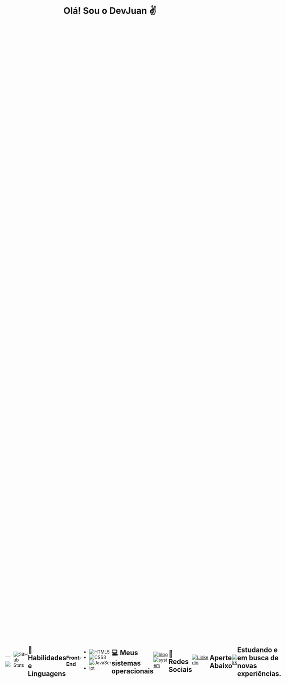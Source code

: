 # Olá! Sou o DevJuan ✌
<div style="display: flex; justify-content: center; align-items: center; height: 100vh;">
  <div style="margin-right: 10px;">
     
  
  
---

  <div>
    <img src="https://github-readme-stats.vercel.app/api/top-langs/?username=DevJuanzok4&layout=compact&langs_count=6&theme=tokyonight" />
  </div>
</div>


---

![GitHub Stats](https://github-readme-stats.vercel.app/api?username=DevJuanzok4&show_icons=true&theme=nightowl)

---

## 🔌 Habilidades e Linguagens
### Front-End
- ![HTML5](https://img.shields.io/badge/HTML5-E34F26?style=for-the-badge&logo=html5&logoColor=white)
- ![CSS3](https://img.shields.io/badge/CSS3-1572B6?style=for-the-badge&logo=css3&logoColor=white)
- ![JavaScript](https://img.shields.io/badge/JavaScript-F7DF1E?style=for-the-badge&logo=javascript&logoColor=black)
  
---
| Front-End                                      | Back-End                                          | Framework                                | Banco de dados                                  |
|-----------------------------------------------|---------------------------------------------------|------------------------------------------|--------------------------------------------------|
| ![HTML5](https://img.shields.io/badge/HTML5-E34F26?style=for-the-badge&logo=html5&logoColor=white) | ![C#](https://img.shields.io/badge/C%23-239120?style=for-the-badge&logo=c-sharp&logoColor=white)    | ![Bootstrap](https://img.shields.io/badge/Bootstrap-563D7C?style=for-the-badge&logo=bootstrap&logoColor=white) | ![MySQL](https://img.shields.io/badge/MySQL-00000F?style=for-the-badge&logo=mysql&logoColor=white)              |
| ![CSS3](https://img.shields.io/badge/CSS3-1572B6?style=for-the-badge&logo=css3&logoColor=white)    | ![PHP](https://img.shields.io/badge/PHP-777BB4?style=for-the-badge&logo=php&logoColor=white)           |                                          | ![Microsoft Azure](https://img.shields.io/badge/Microsoft_Azure-0089D6?style=for-the-badge&logo=microsoft-azure&logoColor=white) |
| ![JavaScript](https://img.shields.io/badge/JavaScript-F7DF1E?style=for-the-badge&logo=javascript&logoColor=black) | ![Node.js](https://img.shields.io/badge/Node.js-43853D?style=for-the-badge&logo=node.js&logoColor=white) |                                          |                                                  |
|                                               | ![Shell Script](https://img.shields.io/badge/Shell_Script-121011?style=for-the-badge&logo=gnu-bash&logoColor=white) |                                          |                                                  |
|                                               | ![Python](https://img.shields.io/badge/Python-3776AB?style=for-the-badge&logo=python&logoColor=white)   |                                          |                                                  |
  
---

## 💻 Meus sistemas operacionais

[![blog](https://img.shields.io/badge/Zorin%20OS-0CC1F3?style=for-the-badge&logo=zorin&logoColor=white)](https://zorin.com/os/download/)
[![system](https://img.shields.io/badge/Kali_Linux-557C94?style=for-the-badge&logo=kali-linux&logoColor=white)](https://www.kali.org/docs/introduction/download-official-kali-linux-images/)

<br>

---

## 👤 Redes Sociais

[![Linkedin](https://img.shields.io/badge/LinkedIn-0077B5?style=for-the-badge&logo=linkedin&logoColor=white)](https://www.linkedin.com/in/juan-coutinho-288625243/)

<br>

---

<br>

## Aperte Abaixo

[![kk](https://img.shields.io/badge/GitHub-100000?style=for-the-badge&logo=github&logoColor=white)](https://github.com/DevJuanzok4)

---

## Estudando e em busca de novas experiências.

![Snake animation](https://github.com/DevJuanzok4/DevJuanzok4/blob/output/github-contribution-grid-snake.svg)
